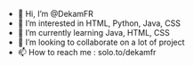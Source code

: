 - 👋 Hi, I’m @DekamFR
- 👀 I’m interested in HTML, Python, Java, CSS
- 🌱 I’m currently learning Java, HTML, CSS
- 💞️ I’m looking to collaborate on a lot of project
- 📫 How to reach me : solo.to/dekamfr

<!---
DekamFR/DekamFR is a ✨ special ✨ repository because its `README.md` (this file) appears on your GitHub profile.
You can click the Preview link to take a look at your changes.
--->
